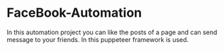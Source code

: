 # FaceBook-Automation
In this automation project you can like the posts of a page and can send message to your friends. 
In this puppeteer framework is used.
